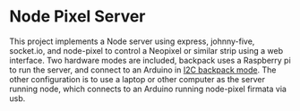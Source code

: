 # Node Pixel Server
This project implements a Node server using express, johnny-five, socket.io, and node-pixel to control a Neopixel or similar strip using a web interface. Two hardware modes are included, backpack uses a Raspberry pi to run the server, and connect to an Arduino in [I2C backpack mode](https://github.com/ajfisher/node-pixel/blob/master/docs/installation.md). The other configuration is to use a laptop or other computer as the server running node, which connects to an Arduino running node-pixel firmata via usb.
